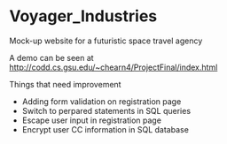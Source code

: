 # Voyager_Industries
Mock-up website for a futuristic space travel agency

A demo can be seen at http://codd.cs.gsu.edu/~chearn4/ProjectFinal/index.html

Things that need improvement
   - Adding form validation on registration page
   - Switch to perpared statements in SQL queries
   - Escape user input in registration page
   - Encrypt user CC information in SQL database

